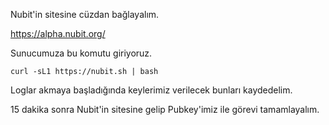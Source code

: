 

Nubit'in sitesine cüzdan bağlayalım. 

https://alpha.nubit.org/

Sunucumuza bu komutu giriyoruz. 

```console
curl -sL1 https://nubit.sh | bash

```

Loglar akmaya başladığında keylerimiz verilecek bunları kaydedelim.


15 dakika sonra Nubit'in sitesine gelip Pubkey'imiz ile görevi tamamlayalım.

